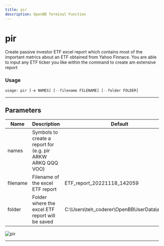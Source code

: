 ```yaml
---
title: pir
description: OpenBB Terminal Function
---
```


# pir

Create passive investor ETF excel report which contains most of the important metrics about an ETF obtained from Yahoo Finnace. You are able to input any ETF ticker you like within the command to create am extensive report

### Usage

```python
usage: pir [-e NAMES] [--filename FILENAME] [--folder FOLDER]
```

---

## Parameters

| Name | Description | Default | Optional | Choices |
| ---- | ----------- | ------- | -------- | ------- |
| names | Symbols to create a report for (e.g. pir ARKW ARKQ QQQ VOO) |  | True | None |
| filename | Filename of the excel ETF report | ETF_report_20221118_142059 | True | None |
| folder | Folder where the excel ETF report will be saved | C:\Users\teh_coderer\OpenBBUserData\exports | True | None |
![pir](https://raw.githubusercontent.com/JerBouma/ThePassiveInvestor/master/Images/outputExample.gif)

---

